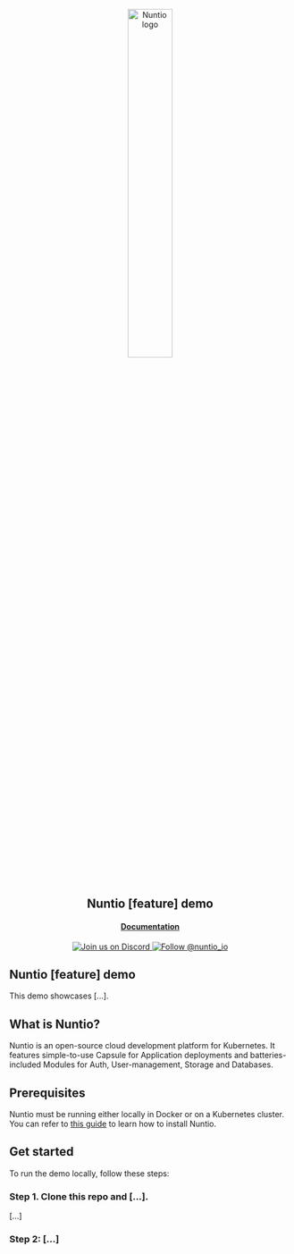 <p align="center">
  <a href="https://nuntio.io">
    <picture>
      <img alt="Nuntio logo" src="https://github.com/nuntiodev/nuntio-go-api/assets/22043/d5981401-a9ac-42e4-b584-1b2718a47ea9" width="40%">
    </picture>
  </a>
</p>
<h2 align="center">
  Nuntio [feature] demo
</h2>

<h4 align="center">
  <a href="...">Documentation</a>
</h4>
<p align="center">
  <a href="[https://twitter.com/intent/follow?screen_name=nuntio_io](https://discord.com/invite/9KYQqpRpBN)">
    <img src="https://img.shields.io/discord/1076063204893012049" alt="Join us on Discord" />
  </a>
  <a href="https://twitter.com/intent/follow?screen_name=nuntio_io">
    <img src="https://img.shields.io/twitter/follow/nuntio_io?label=Follow%20@nuntio_io" alt="Follow @nuntio_io" />
  </a>
</p>

## Nuntio [feature] demo

This demo showcases [...].

## What is Nuntio?

Nuntio is an open-source cloud development platform for Kubernetes. It features simple-to-use Capsule for Application deployments and batteries-included Modules for Auth, User-management, Storage and Databases.

## Prerequisites
Nuntio must be running either locally in Docker or on a Kubernetes cluster. You can refer to [this guide](https://beta-docs.nuntio.io/get-started) to learn how to install Nuntio.

## Get started
To run the demo locally, follow these steps: 

### Step 1. Clone this repo and [...].
[...]

### Step 2: [...]
